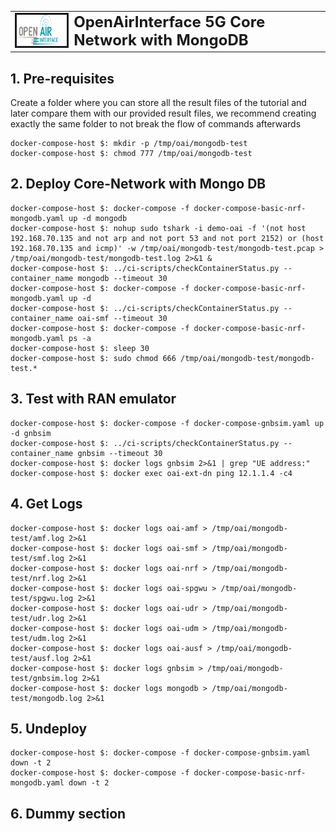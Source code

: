 <table>
  <tr style="border-collapse: collapse; border: none;">
    <td style="border-collapse: collapse; border: none;">
      <a href="http://www.openairinterface.org/">
         <img src="./images/oai_final_logo.png" alt="" border=3 height=50 width=150>
         </img>
      </a>
    </td>
    <td style="border-collapse: collapse; border: none; vertical-align: center;">
      <b><font size = "5">OpenAirInterface 5G Core Network with MongoDB</font></b>
    </td>
  </tr>
</table>

## 1. Pre-requisites

Create a folder where you can store all the result files of the tutorial and later compare them with our provided result files, we recommend creating exactly the same folder to not break the flow of commands afterwards

<!---
For CI purposes please ignore this line
``` shell
docker-compose-host $: rm -rf /tmp/oai/mongodb-test
```
-->

``` shell
docker-compose-host $: mkdir -p /tmp/oai/mongodb-test
docker-compose-host $: chmod 777 /tmp/oai/mongodb-test
```

## 2. Deploy Core-Network with Mongo DB

``` shell
docker-compose-host $: docker-compose -f docker-compose-basic-nrf-mongodb.yaml up -d mongodb
docker-compose-host $: nohup sudo tshark -i demo-oai -f '(not host 192.168.70.135 and not arp and not port 53 and not port 2152) or (host 192.168.70.135 and icmp)' -w /tmp/oai/mongodb-test/mongodb-test.pcap > /tmp/oai/mongodb-test/mongodb-test.log 2>&1 &
docker-compose-host $: ../ci-scripts/checkContainerStatus.py --container_name mongodb --timeout 30
docker-compose-host $: docker-compose -f docker-compose-basic-nrf-mongodb.yaml up -d
docker-compose-host $: ../ci-scripts/checkContainerStatus.py --container_name oai-smf --timeout 30
docker-compose-host $: docker-compose -f docker-compose-basic-nrf-mongodb.yaml ps -a
docker-compose-host $: sleep 30
docker-compose-host $: sudo chmod 666 /tmp/oai/mongodb-test/mongodb-test.*
```

## 3. Test with RAN emulator

``` shell
docker-compose-host $: docker-compose -f docker-compose-gnbsim.yaml up -d gnbsim
docker-compose-host $: ../ci-scripts/checkContainerStatus.py --container_name gnbsim --timeout 30
docker-compose-host $: docker logs gnbsim 2>&1 | grep "UE address:"
docker-compose-host $: docker exec oai-ext-dn ping 12.1.1.4 -c4
```
## 4. Get Logs

<!---
For CI purposes please ignore this line
``` shell
docker-compose-host $: docker-compose -f docker-compose-gnbsim.yaml stop -t 2
docker-compose-host $: docker-compose -f docker-compose-basic-nrf-mongodb.yaml stop -t 2
```
-->

``` shell
docker-compose-host $: docker logs oai-amf > /tmp/oai/mongodb-test/amf.log 2>&1
docker-compose-host $: docker logs oai-smf > /tmp/oai/mongodb-test/smf.log 2>&1
docker-compose-host $: docker logs oai-nrf > /tmp/oai/mongodb-test/nrf.log 2>&1
docker-compose-host $: docker logs oai-spgwu > /tmp/oai/mongodb-test/spgwu.log 2>&1
docker-compose-host $: docker logs oai-udr > /tmp/oai/mongodb-test/udr.log 2>&1
docker-compose-host $: docker logs oai-udm > /tmp/oai/mongodb-test/udm.log 2>&1
docker-compose-host $: docker logs oai-ausf > /tmp/oai/mongodb-test/ausf.log 2>&1
docker-compose-host $: docker logs gnbsim > /tmp/oai/mongodb-test/gnbsim.log 2>&1
docker-compose-host $: docker logs mongodb > /tmp/oai/mongodb-test/mongodb.log 2>&1
```

## 5. Undeploy

``` shell
docker-compose-host $: docker-compose -f docker-compose-gnbsim.yaml down -t 2
docker-compose-host $: docker-compose -f docker-compose-basic-nrf-mongodb.yaml down -t 2
```

## 6. Dummy section

